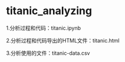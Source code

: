 # titanic_analyzing
1.分析过程和代码：titanic.ipynb

2.分析过程和代码导出的HTML文件：titanic.html

3.分析使用的文件：titanic-data.csv

